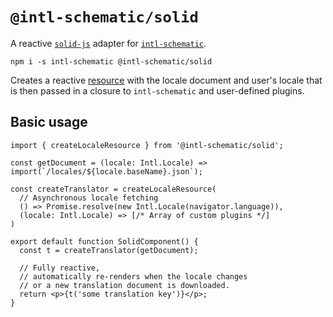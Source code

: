 # `@intl-schematic/solid`

A reactive [`solid-js`](https://www.solidjs.com) adapter for [`intl-schematic`](/packages/core/).

`npm i -s intl-schematic @intl-schematic/solid`

Creates a reactive [resource](https://www.solidjs.com/docs/latest/api#createresource)
with the locale document and user's locale
that is then passed in a closure to `intl-schematic` and user-defined plugins.

## Basic usage

```tsx
import { createLocaleResource } from '@intl-schematic/solid';

const getDocument = (locale: Intl.Locale) => import(`/locales/${locale.baseName}.json`);

const createTranslator = createLocaleResource(
  // Asynchronous locale fetching
  () => Promise.resolve(new Intl.Locale(navigator.language)),
  (locale: Intl.Locale) => [/* Array of custom plugins */]
)

export default function SolidComponent() {
  const t = createTranslator(getDocument);

  // Fully reactive,
  // automatically re-renders when the locale changes
  // or a new translation document is downloaded.
  return <p>{t('some translation key')}</p>;
}
```
